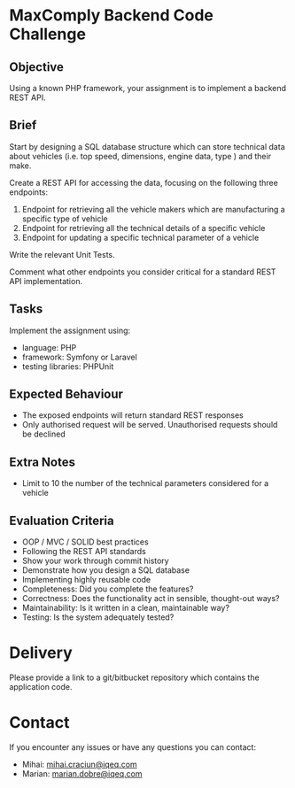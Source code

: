 # MaxComply Backend Code Challenge

## Objective
Using a known PHP framework, your assignment is to implement a backend REST API.

## Brief
Start by designing a SQL database structure which can store technical data about vehicles (i.e. top speed, dimensions, engine data, type ) and their make.

Create a REST API for accessing the data, focusing on the following three endpoints: 
1. Endpoint for retrieving all the vehicle makers which are manufacturing a specific type of vehicle
2. Endpoint for retrieving all the technical details of a specific vehicle
3. Endpoint for updating a specific technical parameter of a vehicle

Write the relevant Unit Tests.

Comment what other endpoints you consider critical for a standard REST API implementation.

## Tasks
Implement the assignment using:
- language: PHP
- framework: Symfony or Laravel 
- testing libraries: PHPUnit

## Expected Behaviour
- The exposed endpoints will return standard REST responses
- Only authorised request will be served. Unauthorised requests should be declined

## Extra Notes
- Limit to 10 the number of the technical parameters considered for a vehicle

## Evaluation Criteria
- OOP / MVC / SOLID best practices
- Following the REST API standards
- Show your work through commit history
- Demonstrate how you design a SQL database
- Implementing highly reusable code
- Completeness: Did you complete the features?
- Correctness: Does the functionality act in sensible, thought-out ways?
- Maintainability: Is it written in a clean, maintainable way?
- Testing: Is the system adequately tested?

# Delivery
Please provide a link to a git/bitbucket repository which contains the application code.

# Contact
If you encounter any issues or have any questions you can contact:
- Mihai: mihai.craciun@iqeq.com
- Marian: marian.dobre@iqeq.com
